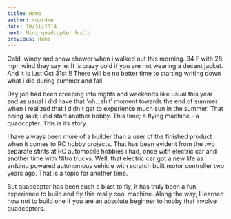```yaml
---
title: Home
author: root4me
date: 10/31/2014
next: Mini quadcopter build
previous: Home
---
```


Cold, windy and snow shower when i walked out this morning. 34 F with 28 mph wind they say ie: It is crazy cold if you are not wearing a decent jacket. And it is just Oct 31st !! There will be no better time to starting writing down what i did during summer and fall. 


Day job had been creeping into nights and weekends like usual this year and as usual i did have that 'oh...shit' moment towards the end of summer when i realized that i didn't get to experience much sun in the summer. That being said; i did start another hobby. This time; a flying machine - a quadcopter. This is its story. 

I have always been more of a builder than a user of the finished product when it comes to RC hobby projects. That has been evident from the two separate stints at RC automobile hobbies i had, once with electric car and another time with Nitro trucks. Well, that electric car got  a new life as arduino powered autonomous vehicle with scratch built motor controller two years ago. That is a topic for another time.

But quadcopter has been such a blast to fly, it has truly been a fun experience to build and fly this really cool machine. Along the way, I learned how not to build one if you are an absolute beginner to hobby that involve quadcopters. 